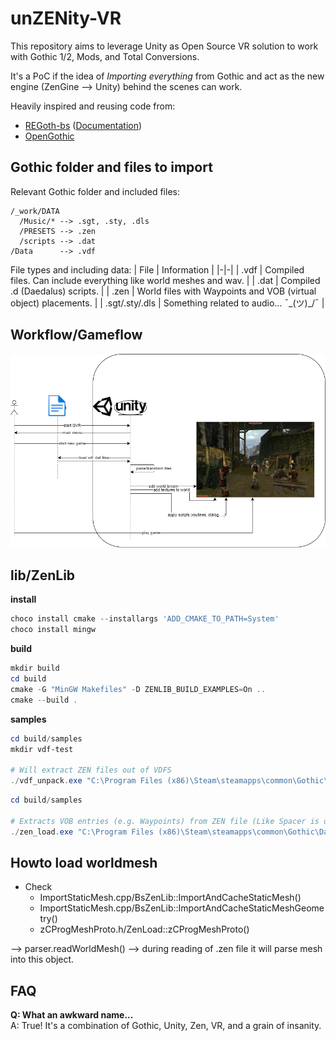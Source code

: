 # unZENity-VR
This repository aims to leverage Unity as Open Source VR solution to work with Gothic 1/2, Mods, and Total Conversions.

It's a PoC if the idea of _Importing everything_ from Gothic and act as the new engine (ZenGine --> Unity) behind the scenes can work.

Heavily inspired and reusing code from:
* [REGoth-bs](https://github.com/REGoth-project/REGoth-bs) ([Documentation](https://regoth-project.github.io/REGoth-bs/index.html))
* [OpenGothic](https://github.com/Try/OpenGothic)


## Gothic folder and files to import

Relevant Gothic folder and included files:
```
/_work/DATA
  /Music/* --> .sgt, .sty, .dls
  /PRESETS --> .zen
  /scripts --> .dat
/Data      --> .vdf
```

File types and including data:
| File | Information |
|-|-|
| .vdf | Compiled files. Can include everything like world meshes and wav. |
| .dat | Compiled .d (Daedalus) scripts. |
| .zen | World files with Waypoints and VOB (virtual object) placements. |
| .sgt/.sty/.dls | Something related to audio... ¯\_(ツ)_/¯ |


## Workflow/Gameflow
![Gothic-Unity-as-ZenGine-flow](./Documentation/Images/Gothic-Unity-as-ZenGine-flow.png)


## lib/ZenLib

**install**  
```powershell
choco install cmake --installargs 'ADD_CMAKE_TO_PATH=System'
choco install mingw
```

**build**  
```powershell
mkdir build
cd build
cmake -G "MinGW Makefiles" -D ZENLIB_BUILD_EXAMPLES=On ..
cmake --build .
```

**samples**  
```powershell
cd build/samples
mkdir vdf-test

# Will extract ZEN files out of VDFS
./vdf_unpack.exe "C:\Program Files (x86)\Steam\steamapps\common\Gothic\Data\worlds.vdf" ./vdf-test
```

```powershell
cd build/samples

# Extracts VOB entries (e.g. Waypoints) from ZEN file (Like Spacer is doing)
./zen_load.exe "C:\Program Files (x86)\Steam\steamapps\common\Gothic\Data\worlds.vdf" "world.zen"

```


## Howto load worldmesh
* Check 
  * ImportStaticMesh.cpp/BsZenLib::ImportAndCacheStaticMesh()
  * ImportStaticMesh.cpp/BsZenLib::ImportAndCacheStaticMeshGeometry()
  * zCProgMeshProto.h/ZenLoad::zCProgMeshProto()

--> parser.readWorldMesh() --> during reading of .zen file it will parse mesh into this object.

## FAQ

**Q: What an awkward name...**  
A: True! It's a combination of Gothic, Unity, Zen, VR, and a grain of insanity.
